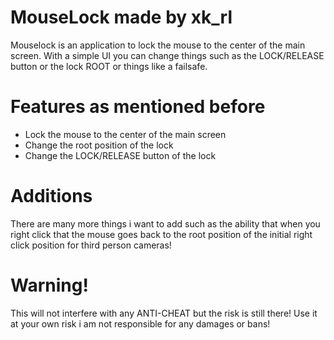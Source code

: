 # MouseLock made by xk_rl

Mouselock is an application to lock the mouse to the center of the main screen. With a simple UI you can change things such as the LOCK/RELEASE button or the lock ROOT or things like a failsafe.

# Features as mentioned before
  - Lock the mouse to the center of the main screen
  - Change the root position of the lock
  - Change the LOCK/RELEASE button of the lock

# Additions
There are many more things i want to add such as the ability that when you right click that the mouse goes back to the root position of the initial right click position for third person cameras!

# Warning!
This will not interfere with any ANTI-CHEAT but the risk is still there! Use it at your own risk i am not responsible for any damages or bans!
